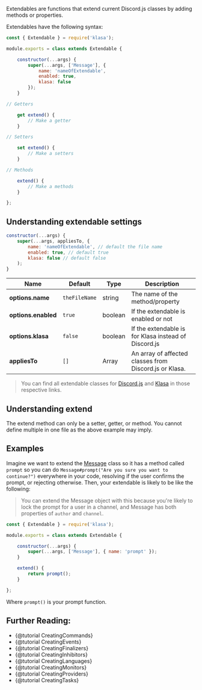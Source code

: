 Extendables are functions that extend current Discord.js classes by adding methods or properties.

Extendables have the following syntax:

```javascript
const { Extendable } = require('klasa');

module.exports = class extends Extendable {

	constructor(...args) {
		super(...args, ['Message'], {
			name: 'nameOfExtendable',
			enabled: true,
			klasa: false
		});
	}

// Getters

	get extend() {
		// Make a getter
	}

// Setters

	set extend() {
		// Make a setters
	}

// Methods

	extend() {
		// Make a methods
	}

};
```

## Understanding extendable settings

```js
constructor(...args) {
    super(...args, appliesTo, {
		name: 'nameOfExtendable', // default the file name
		enabled: true, // default true
		klasa: false // default false
	);
}
```

| Name                | Default       | Type    | Description                                            |
| ------------------- | ------------- | ------- | ------------------------------------------------------ |
| **options.name**    | `theFileName` | string  | The name of the method/property                        |
| **options.enabled** | `true`        | boolean | If the extendable is enabled or not                    |
| **options.klasa**   | `false`       | boolean | If the extendable is for Klasa instead of Discord.js   |
| **appliesTo**       | `[]`          | Array   | An array of affected classes from Discord.js or Klasa. |

> You can find all extendable classes for [Discord.js](https://github.com/hydrabolt/discord.js/blob/master/src/index.js) and [Klasa](https://github.com/dirigeants/klasa/blob/master/src/index.js) in those respective links.

## Understanding extend

The extend method can only be a setter, getter, or method. You cannot define multiple in one file as the above example may imply.

## Examples

Imagine we want to extend the [Message](https://discord.js.org/#/docs/main/master/class/Message) class
so it has a method called `prompt` so you can do `Message#prompt("Are you sure you want to continue?")`
everywhere in your code, resolving if the user confirms the prompt, or rejecting otherwise. Then, your
extendable is likely to be like the following:

> You can extend the Message object with this because you're likely to lock the prompt for a user in a channel,
and Message has both properties of `author` and `channel`.

```js
const { Extendable } = require('klasa');

module.exports = class extends Extendable {

	constructor(...args) {
		super(...args, ['Message'], { name: 'prompt' });
	}

	extend() {
		return prompt();
	}

};
```

Where `prompt()` is your prompt function.

## Further Reading:

- {@tutorial CreatingCommands}
- {@tutorial CreatingEvents}
- {@tutorial CreatingFinalizers}
- {@tutorial CreatingInhibitors}
- {@tutorial CreatingLanguages}
- {@tutorial CreatingMonitors}
- {@tutorial CreatingProviders}
- {@tutorial CreatingTasks}
